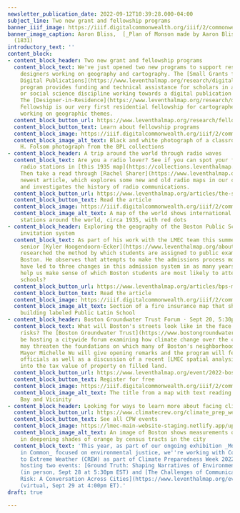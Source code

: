 ```yaml
---
newsletter_publication_date: 2022-09-12T10:39:28.000-04:00
subject_line: Two new grant and fellowship programs
banner_iiif_image: https://iiif.digitalcommonwealth.org/iiif/2/commonwealth:25152g950/442,381,4830,1062/1200,/0/default.jpg
banner_image_caption: Aaron Bliss,  [_Plan of Monson made by Aaron Bliss_](https://collections.leventhalmap.org/search/commonwealth:25152g94q)
  (1831)
introductory_text: ''
content_block:
- content_block_header: Two new grant and fellowship programs
  content_block_text: We've just opened two new programs to support researchers and
    designers working on geography and cartography. The [Small Grants for Early Career
    Digital Publications](https://www.leventhalmap.org/research/digital-publication-small-grants)
    program provides funding and technical assistance for scholars in any humanities
    or social science discipline working towards a digital publication for the public.
    The [Designer-in-Residence](https://www.leventhalmap.org/research/designer-in-residence)
    Fellowship is our very first residential fellowship for cartographers and designers
    working on geographic themes.
  content_block_button_url: https://www.leventhalmap.org/research/fellowships/
  content_block_button_text: Learn about fellowship programs
  content_block_image: https://iiif.digitalcommonwealth.org/iiif/2/commonwealth:gt54m2096/46,1163,3709,2205/,1200/0/default.jpg
  content_block_image_alt_text: Black and white photograph of a classroom, 1892 A.
    H. Folsom photograph from the BPL collections
- content_block_header: A trip around the world through radio waves
  content_block_text: Are you a radio lover? See if you can spot your favorite short-wave
    radio stations in [this 1935 map](https://collections.leventhalmap.org/search/commonwealth:xs55q1091).
    Then take a read through [Rachel Sharer](https://www.leventhalmap.org/author/rachel-sharer/)'s
    newest article, which explores some new and old radio maps in our collection,
    and investigates the history of radio communications.
  content_block_button_url: https://www.leventhalmap.org/articles/the-spirit-of-radio/
  content_block_button_text: Read the article
  content_block_image: https://iiif.digitalcommonwealth.org/iiif/2/commonwealth:m039nv56g/full/1200,/0/default.jpg
  content_block_image_alt_text: A map of the world shows international shortwave radio
    stations around the world, circa 1935, with red dots
- content_block_header: Exploring the geography of the Boston Public Schools exam
    invitation system
  content_block_text: As part of his work with the LMEC team this summer, high school
    senior [Kyler Hoogendoorn-Ecker](https://www.leventhalmap.org/about/people/kyler-hoogendoorn-ecker/)
    researched the method by which students are assigned to public exam schools in
    Boston. He observes that attempts to make the admissions process more equitable
    have led to three changes in this admission system in as many years. How do maps
    help us make sense of which Boston students are most likely to attend the exam
    schools?
  content_block_button_url: https://www.leventhalmap.org/articles/bps-maps/
  content_block_button_text: Read the article
  content_block_image: https://iiif.digitalcommonwealth.org/iiif/2/commonwealth:1257c392w/5483,836,1778,1155/,1200/0/default.jpg
  content_block_image_alt_text: Section of a fire insurance map that shows a pink
    building labeled Public Latin School
- content_block_header: Boston Groundwater Trust Forum · Sept 20, 5:30pm ET
  content_block_text: What will Boston's streets look like in the face of future climate
    risks? The [Boston Groundwater Trust](https://www.bostongroundwater.org/) will
    be hosting a citywide forum examining how climate change over the coming years
    may threaten the foundations on which many of Boston's neighborhoods are built.
    Mayor Michelle Wu will give opening remarks and the program will feature public
    officials as well as a discussion of a recent [LMEC spatial analysis study](https://www.leventhalmap.org/articles/making-water-into-gold/)
    into the tax value of property on filled land.
  content_block_button_url: https://www.leventhalmap.org/event/2022-boston-groundwater-trust-forum-how-climate-change-may-threaten-the-foundations-of-boston/
  content_block_button_text: Register for free
  content_block_image: https://iiif.digitalcommonwealth.org/iiif/2/commonwealth:js956j70s/508,4895,3908,2396/,1200/0/default.jpg
  content_block_image_alt_text: The title from a map with text reading Plan of Back
    Bay and Vicinity
- content_block_header: Looking for ways to learn more about facing climate risks?
  content_block_button_url: https://www.climatecrew.org/climate_prep_week_2022?locale=en
  content_block_button_text: See all CPW events
  content_block_image: https://lmec-main-website-staging.netlify.app/uploads/2022-08-23/risk.jpeg
  content_block_image_alt_text: An image of Boston shows measurements of social vulnerability
    in deepening shades of orange by census tracts in the city
  content_block_text: 'This year, as part of our ongoing exhibition _More or Less
    in Common_ focused on environmental justice, we''re working with Communities Responding
    to Extreme Weather (CREW) as part of Climate Preparedness Week 2022. We''ll be
    hosting two events: [Ground Truth: Shaping Narratives of Environmental Justice](https://www.leventhalmap.org/event/ground-truth-shaping-narratives-of-environmental-justice/)
    (in person, Sept 28 at 5:30pm EST) and [The Challenges of Communicating Climate
    Risk: A Conversation Across Cities](https://www.leventhalmap.org/event/communicating-climate-risk/)
    (virtual, Sept 29 at 4:00pm ET).'
draft: true

---
```

